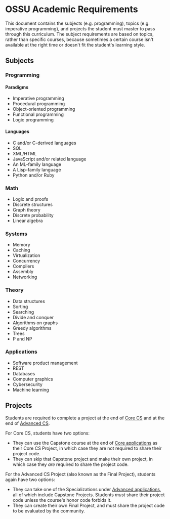 # OSSU Academic Requirements

This document contains the subjects (e.g. programming), topics (e.g. imperative programming), and projects the student must master to pass through this curriculum.
The subject requirements are based on topics, rather than specific courses, because sometimes a certain course isn't available at the right time or doesn't fit the student's learning style.

## Subjects

### Programming

#### Paradigms
- Imperative programming
- Procedural programming
- Object-oriented programming
- Functional programming
- Logic programming

#### Languages
- C and/or C-derived languages
- SQL
- XML/HTML
- JavaScript and/or related language
- An ML-family language
- A Lisp-family language
- Python and/or Ruby

### Math

- Logic and proofs
- Discrete structures
- Graph theory
- Discrete probability
- Linear algebra

### Systems

- Memory
- Caching
- Virtualization
- Concurrency
- Compilers
- Assembly
- Networking

### Theory

- Data structures
- Sorting
- Searching
- Divide and conquer
- Algorithms on graphs
- Greedy algorithms
- Trees
- P and NP

### Applications

- Software product management
- REST
- Databases
- Computer graphics
- Cybersecurity
- Machine learning

## Projects

Students are required to complete a project at the end of [Core CS](README.md#core-cs) and at the end of [Advanced CS](README.md#advanced-cs).

For Core CS, students have two options:
- They can use the Capstone course at the end of [Core applications](#core-applications) as their Core CS Project, in which case they are not required to share their project code.
- They can skip that Capstone project and make their own project, in which case they *are* required to share the project code.

For the Advanced CS Project (also known as the Final Project), students again have two options:
- They can take one of the Specializations under [Advanced applications](#advanced-applications), all of which include Capstone Projects. Students *must* share their project code unless the course's honor code forbids it.
- They can create their own Final Project, and must share the project code to be evaluated by the community.
